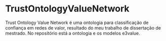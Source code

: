 # TrustOntologyValueNetwork
Trust Ontology Value Network é uma ontologia para classificação de confiança em redes de valor, resultado do meu trabalho de dissertação de mestrado. No repositório está a ontologia e os modelos e3value.
